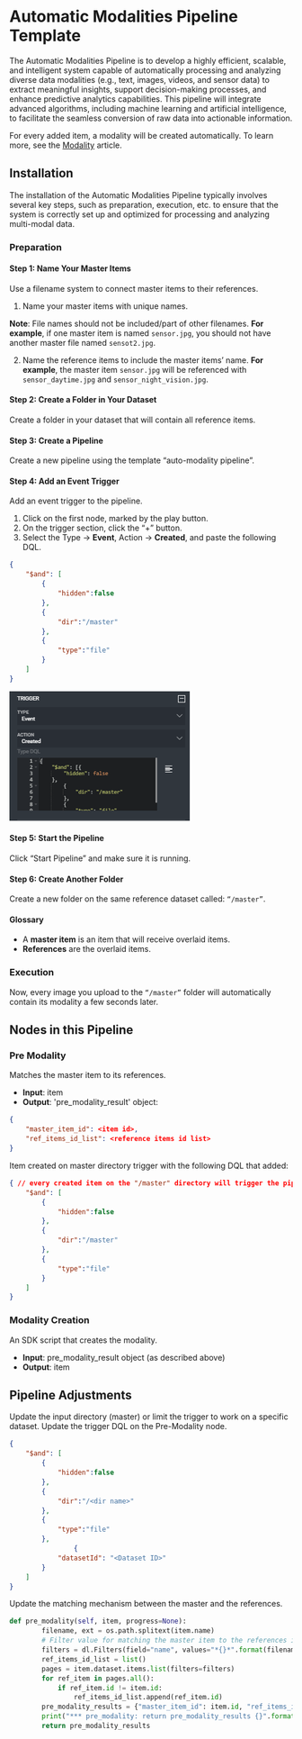 # Automatic Modalities Pipeline Template

The Automatic Modalities Pipeline is to develop a highly efficient, scalable, and intelligent system capable of automatically processing and analyzing diverse data modalities (e.g., text, images, videos, and sensor data) to extract meaningful insights, support decision-making processes, and enhance predictive analytics capabilities. This pipeline will integrate advanced algorithms, including machine learning and artificial intelligence, to facilitate the seamless conversion of raw data into actionable information.

For every added item, a modality will be created automatically. To learn more, see the [Modality](https://dataloop.ai/docs/modality) article.

## Installation

The installation of the Automatic Modalities Pipeline typically involves several key steps, such as preparation, execution, etc. to ensure that the system is correctly set up and optimized for processing and analyzing multi-modal data.


### Preparation

#### Step 1: Name Your Master Items

Use a filename system to connect master items to their references.

1. Name your master items with unique names.

**Note**: File names should not be included/part of other filenames. 
**For example**, if one master item is named `sensor.jpg`, you should not have another master file named `sensot2.jpg`.


2. Name the reference items to include the master items’ name. 
**For example**, the master item `sensor.jpg` will be referenced with `sensor_daytime.jpg` and `sensor_night_vision.jpg`. 


#### Step 2: Create a Folder in Your Dataset

Create a folder in your dataset that will contain all reference items.


#### Step 3: Create a Pipeline

Create a new pipeline using the template “auto-modality pipeline”. 


#### Step 4: Add an Event Trigger

Add an event trigger to the pipeline.

1. Click on the first node, marked by the play button. 
2. On the trigger section, click the “+” button.
3. Select the Type -> **Event**, Action -> **Created**, and paste the following DQL.

```json
{
	"$and": [
		{
			"hidden":false
		},
		{
			"dir":"/master"
		},
		{
			"type":"file"
		}
	]
}
```

<img src="./assets/amp_add_event_trigger.png" alt="Image of the add an event trigger">


#### Step 5: Start the Pipeline

Click “Start Pipeline” and make sure it is running.


#### Step 6:  Create Another Folder 

Create a new folder on the same reference dataset called: `“/master”`.


#### Glossary

* A **master item** is an item that will receive overlaid items.
* **References** are the overlaid items.


### Execution

Now, every image you upload to the `“/master”` folder will automatically contain its modality a few seconds later.


## Nodes in this Pipeline

### Pre Modality 

Matches the master item to its references. 

* **Input**: item
* **Output**: 'pre_modality_result' object:

```json
{
	"master_item_id": <item id>,
	"ref_items_id_list": <reference items id list>
}
```

Item created on master directory trigger with the following DQL that added:


```json
{ // every created item on the "/master" directory will trigger the pipeline
	"$and": [
		{
			"hidden":false
		},
		{
			"dir":"/master"
		},
		{
			"type":"file"
		}
	]
}
```

### Modality Creation

An SDK script that creates the modality.

* **Input**: pre_modality_result object (as described above)
* **Output**: item

## Pipeline Adjustments

Update the input directory (master) or limit the trigger to work on a specific dataset. Update the trigger DQL on the Pre-Modality node.


```json
{
	"$and": [
		{
			"hidden":false
		},
		{
			"dir":"/<dir name>"
		},
		{
			"type":"file"
		},
                {
			"datasetId": "<Dataset ID>"
		}
	]
}
```

Update the matching mechanism between the master and the references.

```py
def pre_modality(self, item, progress=None):
        filename, ext = os.path.splitext(item.name)
        # Filter value for matching the master item to the references items
        filters = dl.Filters(field="name", values="*{}*".format(filename))
        ref_items_id_list = list()
        pages = item.dataset.items.list(filters=filters)
        for ref_item in pages.all():
            if ref_item.id != item.id:
                ref_items_id_list.append(ref_item.id)
        pre_modality_results = {"master_item_id": item.id, "ref_items_id_list": ref_items_id_list}
        print("*** pre_modality: return pre_modality_results {}".format(pre_modality_results))
        return pre_modality_results 
```

